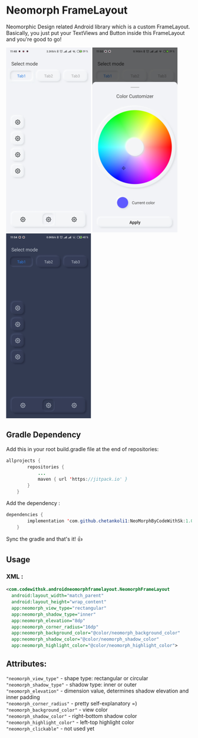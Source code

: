 # Neomorph FrameLayout

Neomorphic Design related Android library which is a custom FrameLayout.
Basically, you just put your TextViews and Button inside this FrameLayout and you're good to go!
 
<img src="https://raw.githubusercontent.com/4inodev/Neomorphic-FrameLayout-Android/master/screenshots/light_main.jpg" height="500"> <img src="https://raw.githubusercontent.com/4inodev/Neomorphic-FrameLayout-Android/master/screenshots/light_cp.jpg" height="500"><img src="https://raw.githubusercontent.com/4inodev/Neomorphic-FrameLayout-Android/master/screenshots/dark_main.jpg" height="500">
 
## Gradle Dependency

Add this in your root build.gradle file at the end of repositories:
```java
allprojects {
		repositories {
			...
			maven { url 'https://jitpack.io' }
		}
	}
```
Add the dependency : 
```java
dependencies {
	    implementation 'com.github.chetankoli1:NeoMorphByCodeWithSk:1.0'    
	}
```
Sync the gradle and that's it! :+1:


## Usage

### XML : 

```xml
<com.codewithsk.androidneomorphframelayout.NeomorphFrameLayout  
  android:layout_width="match_parent"  
  android:layout_height="wrap_content"  
  app:neomorph_view_type="rectangular"  
  app:neomorph_shadow_type="inner"  
  app:neomorph_elevation="8dp"  
  app:neomorph_corner_radius="16dp"  
  app:neomorph_background_color="@color/neomorph_background_color"  
  app:neomorph_shadow_color="@color/neomorph_shadow_color"  
  app:neomorph_highlight_color="@color/neomorph_highlight_color">
```
## Attributes: 
```"neomorph_view_type"``` -  shape type: rectangular or circular <br>
```"neomorph_shadow_type"``` - shadow type: inner or outer <br>
```"neomorph_elevation"``` - dimension value, determines shadow elevation and inner padding <br>
```"neomorph_corner_radius"``` - pretty self-explanatory =) <br>
```"neomorph_background_color"``` - view color <br>
```"neomorph_shadow_color"``` - right-bottom shadow color <br>
```"neomorph_highlight_color"``` - left-top highlight color <br>
```"neomorph_clickable"``` - not used yet <br>
